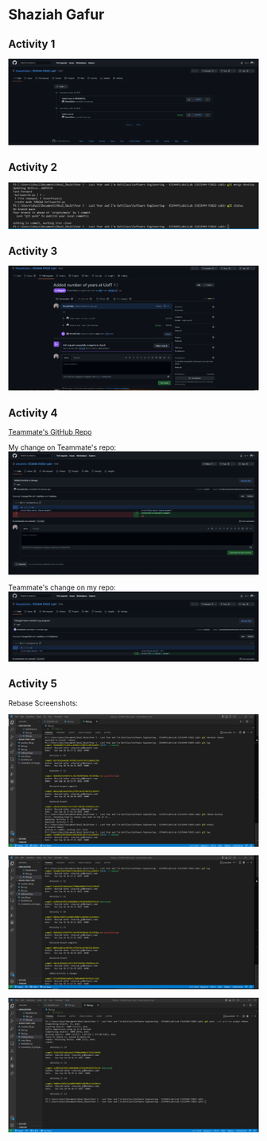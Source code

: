 # Shaziah Gafur

## Activity 1
![Screenshot](screenshot.png)

## Activity 2
![Screenshot](screenshot_of_merge.png)

## Activity 3
![Successful Merge](screenshot_merge_success.png)

## Activity 4
[Teammate's GitHub Repo](https://github.com/simrahnb/ECE444-F2022-Lab1)

My change on Teammate's repo:
![Activity 4: My change on Teammate's Repo](Activity4-1.png)

Teammate's change on my repo:
![Activity 4: Teammate's change](Activity4-2.png)

## Activity 5
Rebase Screenshots:

![Activity 5](Activity5-1.png)

![Activity 5](Activity5-2.png)

![Activity 5](Activity5-3.png)